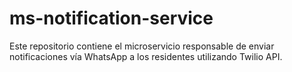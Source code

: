# ms-notification-service
Este repositorio contiene el microservicio responsable de enviar notificaciones vía WhatsApp a los residentes utilizando Twilio API.
